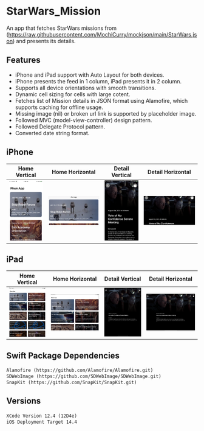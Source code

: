 # StarWars_Mission
An app that fetches StarWars missions from
(https://raw.githubusercontent.com/MochiCurry/mockjson/main/StarWars.json) and presents its details.

## Features
- iPhone and iPad support with Auto Layout for both devices.
- iPhone presents the feed in 1 column, iPad presents it in 2 column.
- Supports all device orientations with smooth transitions.
- Dynamic cell sizing for cells with large cotent.
- Fetches list of Mission details in JSON format using Alamofire, which supports caching for offline usage.
- Missing image (nil) or broken url link is supported by placeholder image.
- Followed MVC (model-view-controller) design pattern.
- Followed Delegate Protocol pattern.
- Converted date string format.
    
## iPhone
| Home Vertical | Home Horizontal | Detail Vertical | Detail Horizontal |
| --- | --- | --- | --- |
| ![Home Vertical](Docs/Images/iPhone_home_vertical.png) | ![Home Horizontal](Docs/Images/iPhone_home_horizontal.png)  | ![Detail Vertical](Docs/Images/iPhone_detail_vertical.png) | ![Detail Horizontal](Docs/Images/iPhone_detail_horizontal.PNG) |

## iPad
| Home Vertical | Home Horizontal | Detail Vertical | Detail Horizontal |
| --- | --- | --- | --- |
| ![Home Vertical](Docs/Images/iPad_home_vertical.png) | ![Home Horizontal](Docs/Images/iPad_home_horizontal.png)  | ![Detail Vertical](Docs/Images/iPad_detail_vertical.png) | ![Detail Horizontal](Docs/Images/iPad_detail_horizontal.png) |


## Swift Package Dependencies
    Alamofire (https://github.com/Alamofire/Alamofire.git)
    SDWebImage (https://github.com/SDWebImage/SDWebImage.git)
    SnapKit (https://github.com/SnapKit/SnapKit.git)
## Versions
    XCode Version 12.4 (12D4e)
    iOS Deployment Target 14.4

